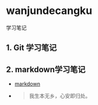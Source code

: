 # wanjundecangku
学习笔记

## 1. Git 学习笔记

## 2. markdown学习笔记
- [markdown](https://github.com/wanjun6612/wanjundecangku/blob/master/note/markdown%E5%AD%A6%E4%B9%A0%E7%AC%94%E8%AE%B0/MarkDown%E8%AF%AD%E6%B3%95.md)

- > 我生本无乡，心安即归处。

## 
